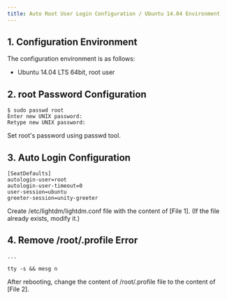 ```yaml
---
title: Auto Root User Login Configuration / Ubuntu 14.04 Environment
---
```


## 1. Configuration Environment

The configuration environment is as follows:
* Ubuntu 14.04 LTS 64bit, root user

## 2. root Password Configuration

```shell
$ sudo passwd root
Enter new UNIX password:
Retype new UNIX password:
```

Set root's password using passwd tool.

## 3. Auto Login Configuration

```text {caption="[File 1] /etc/lightdm/lightdm.conf", linenos=table}
[SeatDefaults]
autologin-user=root
autologin-user-timeout=0
user-session=ubuntu
greeter-session=unity-greeter
```

Create /etc/lightdm/lightdm.conf file with the content of [File 1]. (If the file already exists, modify it.)

## 4. Remove /root/.profile Error

```text {caption="[File 2] /root/.profile", linenos=table}
...

tty -s && mesg n
```

After rebooting, change the content of /root/.profile file to the content of [File 2].

